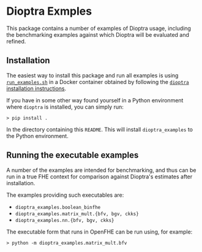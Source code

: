 # Dioptra Exmples

This package contains a number of examples of Dioptra usage, including the
benchmarking examples against which Dioptra will be evaluated and refined.

## Installation

The easiest way to install this package and run all examples is using
[`run_examples.sh`](../run_examples.sh) in a Docker container obtained by
following the
[`dioptra` installation instructions](../README.md#installation).

If you have in some other way found yourself in a Python environment where
`dioptra` is installed, you can simply run:

```console
> pip install .
```

In the directory containing this `README`. This will install `dioptra_examples`
to the Python environment.

## Running the executable examples

A number of the examples are intended for benchmarking, and thus can be run in a
true FHE context for comparison against Dioptra's estimates after installation.

The examples providing such executables are:

- `dioptra_examples.boolean_binfhe`
- `dioptra_examples.matrix_mult.{bfv, bgv, ckks}`
- `dioptra_examples.nn.{bfv, bgv, ckks}`

The executable form that runs in OpenFHE can be run using, for example:

```console
> python -m dioptra_examples.matrix_mult.bfv
```
